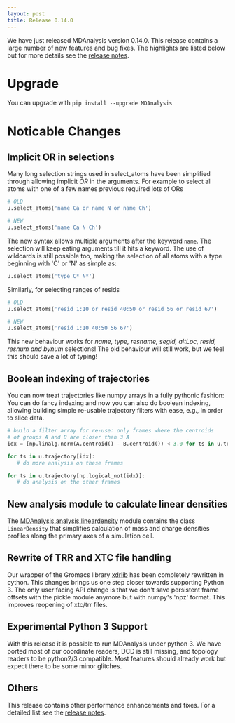 ```yaml
---
layout: post
title: Release 0.14.0
---
```


We have just released MDAnalysis version 0.14.0. This release contains a large
number of new features and bug fixes. The highlights are listed below but for
more details see the
[release notes](https://github.com/MDAnalysis/mdanalysis/wiki/ReleaseNotes0140).

# Upgrade

You can upgrade with `pip install --upgrade MDAnalysis`

# Noticable Changes

## Implicit OR in selections

Many long selection strings used in select_atoms have been simplified through
allowing implicit *OR* in the arguments.  For example to select all atoms
with one of a few names previous required lots of ORs

```python
# OLD
u.select_atoms('name Ca or name N or name Ch')

# NEW
u.select_atoms('name Ca N Ch')
```

The new syntax allows multiple arguments after the keyword `name`.
The selection will keep eating arguments till it hits a keyword.
The use of wildcards is still possible too, making the selection
of all atoms with a type beginning with 'C' or 'N' as simple as:

```python
u.select_atoms('type C* N*')
```

Similarly, for selecting ranges of resids

```python
# OLD
u.select_atoms('resid 1:10 or resid 40:50 or resid 56 or resid 67')

# NEW
u.select_atoms('resid 1:10 40:50 56 67')
```

This new behaviour works for *name, type, resname, segid, altLoc, resid,
resnum and bynum* selections!  The old behaviour will still work,
but we feel this should save a lot of typing!

## Boolean indexing of trajectories
You can now treat trajectories like numpy arrays in a fully pythonic fashion:
You can do fancy indexing and now you can also do boolean indexing, allowing
building simple re-usable trajectory filters with ease, e.g., in order to slice
data.

```python
# build a filter array for re-use: only frames where the centroids
# of groups A and B are closer than 3 A
idx = [np.linalg.norm(A.centroid() - B.centroid()) < 3.0 for ts in u.trajectory]

for ts in u.trajectory[idx]:
   # do more analysis on these frames

for ts in u.trajectory[np.logical_not(idx)]:
   # do analysis on the other frames
```

## New analysis module to calculate linear densities
The
[MDAnalysis.analysis.lineardensity](http://pythonhosted.org/MDAnalysis/documentation_pages/analysis/lineardensity.html)
module contains the class `LinearDensity` that simplifies calculation of mass
and charge densities profiles along the primary axes of a simulation cell.

## Rewrite of TRR and XTC file handling

Our wrapper of the Gromacs library
[xdrlib](http://www.gromacs.org/Developer_Zone/Programming_Guide/XTC_Library)
has been completely rewritten in cython. This changes brings us one
step closer towards supporting Python 3. The only user facing API change is that
we don't save persistent frame offsets with the pickle module anymore but
with numpy's 'npz' format. This improves reopening of xtc/trr files.

## Experimental Python 3 Support

With this release it is possible to run MDAnalysis under python 3. We have
ported most of our coordinate readers, DCD is still missing, and topology
readers to be python2/3 compatible. Most features should already work but expect
there to be some minor glitches.

## Others

This release contains other performance enhancements and fixes. For a detailed
list see the [release notes](https://github.com/MDAnalysis/mdanalysis/wiki/ReleaseNotes0140).

